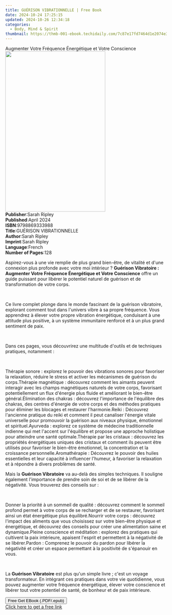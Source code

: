 ```yaml
---
title: GUÉRISON VIBRATIONNELLE | Free Book
date: 2024-10-24 17:25:15
updated: 2024-10-26 12:34:18
categories:
  - Body, Mind & Spirit
thumbnail: https://thmb-001-ebook.techidaily.com/7c87e17fd7464d1e2074e38109858d3e81434b4134ff231cf5cda6512a6ca2ed.jpg
---
```

<main id="book-container">
  <div class="flex flex-col">
    <div class="book-brief flex-1 py-6 px-4 sm:p-6 md:py-10 md:px-8">
      <!-- brief-->
      <div class="book-brief-main">
        Augmenter Votre Fréquence Énergétique et Votre Conscience
      </div>
    </div>
    <div
      class="book-meta-info flex-1 grid gap-4 col-start-1 col-end-3 row-start-1 sm:mb-6 sm:grid-cols-4 lg:gap-6 lg:col-start-2 lg:row-end-6 lg:row-span-6 lg:mb-0"
    >
      <div
        class="book-meta-info-left place-content-center mt-4 p-4 text-sm leading-6 col-start-2 col-span-2 dark:text-slate-400"
      >
        <img
          class="w-full h-500 object-cover rounded-lg sm:h-255 sm:col-span-2 lg:col-span-full"
          src="https://img-001-ebook.techidaily.com/fa705de70c31190a81636812f263f212f1b45cd4734bbba0beaeb9ae23a5fe53.jpg"
          alt=""
          width="312"
          height="500"
        />
      </div>
      <div
        class="book-meta-info-right mt-2 col-start-1 row-start-2 col-span-3 self-center"
      >
        <!-- meta data  -->
        <div class="flex flex-col px-4 md:px-8">
          <div class="flex-1">
            <strong>Publisher</strong>:<span class="px-2">Sarah Ripley</span>
          </div>
          <div class="flex-1">
            <strong>Published</strong>:<span class="px-2">April 2024</span>
          </div>
          <div class="flex-1">
            <strong>ISBN</strong>:<span class="px-2">9798869333988</span>
          </div>
          <div class="flex-1">
            <strong>Title</strong>:<span class="px-2"
              >GUÉRISON VIBRATIONNELLE</span
            >
          </div>
          <div class="flex-1">
            <strong>Author</strong>:<span class="px-2">Sarah Ripley</span>
          </div>
          <div class="flex-1">
            <strong>Imprint</strong>:<span class="px-2">Sarah Ripley</span>
          </div>
          <div class="flex-1">
            <strong>Language</strong>:<span class="px-2">French</span>
          </div>
          <div class="flex-1">
            <strong>Number of Pages</strong>:<span class="px-2">128</span>
          </div>
        </div>
      </div>
    </div>
    <div class="book-description flex-1 py-6 px-4 sm:p-6 md:py-10 md:px-8">
      <div class="book-description-main">
        <div accordion-content="" id="description">
          <p>
            Aspirez-vous à une vie remplie de plus grand bien-être, de vitalité
            et d'une connexion plus profonde avec votre moi intérieur ?
            <strong
              >Guérison Vibratoire : Augmenter Votre Fréquence Énergétique et
              Votre Conscience</strong
            >
            offre un guide puissant pour libérer le potentiel naturel de
            guérison et de transformation de votre corps.
          </p>
          <p><br /></p>
          <p>
            Ce livre complet plonge dans le monde fascinant de la guérison
            vibratoire, explorant comment tout dans l'univers vibre à sa propre
            fréquence. Vous apprendrez à élever votre propre vibration
            énergétique, conduisant à une attitude plus positive, à un système
            immunitaire renforcé et à un plus grand sentiment de paix.
          </p>
          <p><br /></p>
          <p>
            Dans ces pages, vous découvrirez une multitude d'outils et de
            techniques pratiques, notamment :
          </p>
          <p><br /></p>
          Thérapie sonore : explorez le pouvoir des vibrations sonores pour
          favoriser la relaxation, réduire le stress et activer les mécanismes
          de guérison du corps.Thérapie magnétique : découvrez comment les
          aimants peuvent interagir avec les champs magnétiques naturels de
          votre corps, favorisant potentiellement un flux d'énergie plus fluide
          et améliorant le bien-être général.Élimination des chakras : découvrez
          l'importance de l'équilibre des chakras, des centres d'énergie de
          votre corps et des méthodes pratiques pour éliminer les blocages et
          restaurer l'harmonie.Reiki : Découvrez l'ancienne pratique du reiki et
          comment il peut canaliser l'énergie vitale universelle pour promouvoir
          la guérison aux niveaux physique, émotionnel et spirituel.Ayurveda :
          explorez ce système de médecine traditionnelle indienne qui met
          l'accent sur l'équilibre et propose une approche holistique pour
          atteindre une santé optimale.Thérapie par les cristaux : découvrez les
          propriétés énergétiques uniques des cristaux et comment ils peuvent
          être utilisés pour favoriser le bien-être émotionnel, la concentration
          et la croissance personnelle.Aromathérapie : Découvrez le pouvoir des
          huiles essentielles et leur capacité à influencer l'humeur, à
          favoriser la relaxation et à répondre à divers problèmes de santé.<br />
          <p>
            Mais la <strong>Guérison Vibratoire</strong> va au-delà des simples
            techniques. Il souligne également l'importance de prendre soin de
            soi et de se libérer de la négativité. Vous trouverez des conseils
            sur :
          </p>
          <p><br /></p>
          Donner la priorité à un sommeil de qualité : découvrez comment le
          sommeil profond permet à votre corps de se recharger et de se
          restaurer, favorisant ainsi un état énergétique plus équilibré.Nourrir
          votre corps : découvrez l'impact des aliments que vous choisissez sur
          votre bien-être physique et énergétique, et découvrez des conseils
          pour créer une alimentation saine et dynamique.Pleine conscience et
          méditation : explorez des pratiques qui cultivent la paix intérieure,
          apaisent l'esprit et permettent à la négativité de se libérer.Pardon :
          Comprenez le pouvoir du pardon pour libérer la négativité et créer un
          espace permettant à la positivité de s'épanouir en vous.
          <p><br /></p>
          <p>
            La <strong>Guérison Vibratoire</strong> est plus qu'un simple livre
            ; c'est un voyage transformateur. En intégrant ces pratiques dans
            votre vie quotidienne, vous pouvez augmenter votre fréquence
            énergétique, élever votre conscience et libérer tout votre potentiel
            de santé, de bonheur et de paix intérieure.
          </p>
        </div>
        <div class="accordion-fader"></div>
      </div>
    </div>
    <div class="book-excerpts flex-1 py-6 px-4 sm:p-6 md:py-10 md:px-8"></div>
    <div
      class="book-about-author flex-1 py-6 px-4 sm:p-6 md:py-10 md:px-8"
    ></div>
    <div class="book-free-get flex-1 py-6 px-4 sm:p-6 md:py-10 md:px-8">
      <button
        id="btn-free-get"
        class="bg-blue-500 hover:bg-blue-700 text-white font-bold py-2 px-4 rounded"
      >
        Free Get EBook (.PDF/.epub)
      </button>
      <div id="countdown-display" class="px-2 text-lg mt-2"></div>
      <a
        id="free-link"
        class="hidden bg-blue-500 hover:bg-blue-700 text-white font-bold py-2 px-4 rounded"
        href="https://www.ebooks.com/en-us/book/211329464/gu-rison-vibrationnelle/sarah-ripley/"
        target="_blank"
        >Click here to get a free link</a
      >
    </div>
    <script>
      let countdownTime = 0;
      let countdownInterval = null;
      document
        .getElementById('btn-free-get')
        .addEventListener('click', startCountdown);
      function startCountdown() {
        countdownTime = new Date().getTime() + 60000 * 3;
        countdownInterval = setInterval(updateCountdown, 1000);
        document.getElementById('btn-free-get').disabled = true;
        document
          .getElementById('btn-free-get')
          .classList.add('bg-gray-500', 'cursor-not-allowed');
      }
      function updateCountdown() {
        let currentTime = new Date().getTime();
        let timeLeft = countdownTime - currentTime;
        let secondsLeft = Math.floor(timeLeft / 1000);
        document.getElementById('countdown-display').innerHTML =
          `Remaining time: ${secondsLeft} seconds.`;
        if (secondsLeft <= 0) {
          clearInterval(countdownInterval);
          document.getElementById('btn-free-get').classList.add('hidden');
          document.getElementById('free-link').classList.remove('hidden');
          document.getElementById('countdown-display').innerHTML = '';
        }
      }
    </script>
  </div>
</main>
